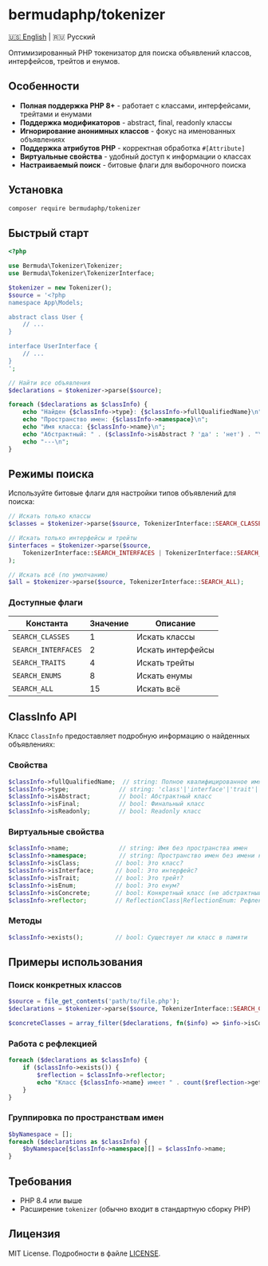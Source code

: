 # bermudaphp/tokenizer

[🇺🇸 English](README.md) | 🇷🇺 Русский

Оптимизированный PHP токенизатор для поиска объявлений классов, интерфейсов, трейтов и енумов.

## Особенности

- **Полная поддержка PHP 8+** - работает с классами, интерфейсами, трейтами и енумами
- **Поддержка модификаторов** - abstract, final, readonly классы
- **Игнорирование анонимных классов** - фокус на именованных объявлениях
- **Поддержка атрибутов PHP** - корректная обработка `#[Attribute]`
- **Виртуальные свойства** - удобный доступ к информации о классах
- **Настраиваемый поиск** - битовые флаги для выборочного поиска

## Установка

```bash
composer require bermudaphp/tokenizer
```

## Быстрый старт

```php
<?php

use Bermuda\Tokenizer\Tokenizer;
use Bermuda\Tokenizer\TokenizerInterface;

$tokenizer = new Tokenizer();
$source = '<?php 
namespace App\Models;

abstract class User {
    // ...
}

interface UserInterface {
    // ...
}
';

// Найти все объявления
$declarations = $tokenizer->parse($source);

foreach ($declarations as $classInfo) {
    echo "Найден {$classInfo->type}: {$classInfo->fullQualifiedName}\n";
    echo "Пространство имен: {$classInfo->namespace}\n";
    echo "Имя класса: {$classInfo->name}\n";
    echo "Абстрактный: " . ($classInfo->isAbstract ? 'да' : 'нет') . "\n";
    echo "---\n";
}
```

## Режимы поиска

Используйте битовые флаги для настройки типов объявлений для поиска:

```php
// Искать только классы
$classes = $tokenizer->parse($source, TokenizerInterface::SEARCH_CLASSES);

// Искать только интерфейсы и трейты
$interfaces = $tokenizer->parse($source, 
    TokenizerInterface::SEARCH_INTERFACES | TokenizerInterface::SEARCH_TRAITS
);

// Искать всё (по умолчанию)
$all = $tokenizer->parse($source, TokenizerInterface::SEARCH_ALL);
```

### Доступные флаги

| Константа | Значение | Описание |
|-----------|----------|----------|
| `SEARCH_CLASSES` | 1 | Искать классы |
| `SEARCH_INTERFACES` | 2 | Искать интерфейсы |
| `SEARCH_TRAITS` | 4 | Искать трейты |
| `SEARCH_ENUMS` | 8 | Искать енумы |
| `SEARCH_ALL` | 15 | Искать всё |

## ClassInfo API

Класс `ClassInfo` предоставляет подробную информацию о найденных объявлениях:

### Свойства

```php
$classInfo->fullQualifiedName;  // string: Полное квалифицированное имя
$classInfo->type;              // string: 'class'|'interface'|'trait'|'enum'
$classInfo->isAbstract;        // bool: Абстрактный класс
$classInfo->isFinal;           // bool: Финальный класс
$classInfo->isReadonly;        // bool: Readonly класс
```

### Виртуальные свойства

```php
$classInfo->name;              // string: Имя без пространства имен
$classInfo->namespace;         // string: Пространство имен без имени класса
$classInfo->isClass;          // bool: Это класс?
$classInfo->isInterface;      // bool: Это интерфейс?
$classInfo->isTrait;          // bool: Это трейт?
$classInfo->isEnum;           // bool: Это енум?
$classInfo->isConcrete;       // bool: Конкретный класс (не абстрактный)?
$classInfo->reflector;        // ReflectionClass|ReflectionEnum: Рефлектор
```

### Методы

```php
$classInfo->exists();         // bool: Существует ли класс в памяти
```

## Примеры использования

### Поиск конкретных классов

```php
$source = file_get_contents('path/to/file.php');
$declarations = $tokenizer->parse($source, TokenizerInterface::SEARCH_CLASSES);

$concreteClasses = array_filter($declarations, fn($info) => $info->isConcrete);
```

### Работа с рефлекцией

```php
foreach ($declarations as $classInfo) {
    if ($classInfo->exists()) {
        $reflection = $classInfo->reflector;
        echo "Класс {$classInfo->name} имеет " . count($reflection->getMethods()) . " методов\n";
    }
}
```

### Группировка по пространствам имен

```php
$byNamespace = [];
foreach ($declarations as $classInfo) {
    $byNamespace[$classInfo->namespace][] = $classInfo->name;
}
```

## Требования

- PHP 8.4 или выше
- Расширение `tokenizer` (обычно входит в стандартную сборку PHP)

## Лицензия

MIT License. Подробности в файле [LICENSE](LICENSE).
